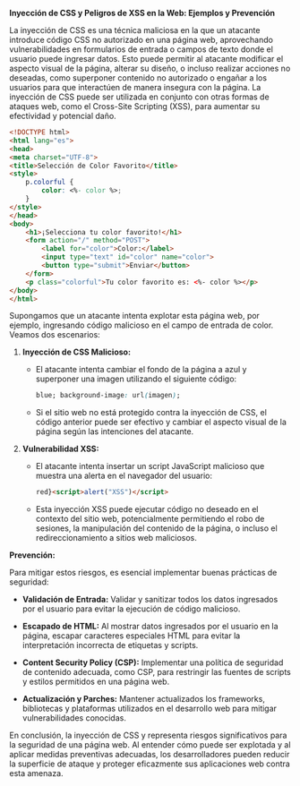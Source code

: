 **Inyección de CSS y Peligros de XSS en la Web: Ejemplos y Prevención**

La inyección de CSS es una técnica maliciosa en la que un atacante introduce código CSS no autorizado en una página web, aprovechando vulnerabilidades en formularios de entrada o campos de texto donde el usuario puede ingresar datos. Esto puede permitir al atacante modificar el aspecto visual de la página, alterar su diseño, o incluso realizar acciones no deseadas, como superponer contenido no autorizado o engañar a los usuarios para que interactúen de manera insegura con la página. La inyección de CSS puede ser utilizada en conjunto con otras formas de ataques web, como el Cross-Site Scripting (XSS), para aumentar su efectividad y potencial daño.

```html
<!DOCTYPE html>
<html lang="es">
<head>
<meta charset="UTF-8">
<title>Selección de Color Favorito</title>
<style>
	p.colorful {
		color: <%- color %>;
	}
</style>
</head>
<body>
	<h1>¡Selecciona tu color favorito!</h1>
	<form action="/" method="POST">
		<label for="color">Color:</label>
		<input type="text" id="color" name="color">
		<button type="submit">Enviar</button>
	</form>
	<p class="colorful">Tu color favorito es: <%- color %></p>
</body>
</html>
```

Supongamos que un atacante intenta explotar esta página web, por ejemplo, ingresando código malicioso en el campo de entrada de color. Veamos dos escenarios:

1. **Inyección de CSS Malicioso:**
   - El atacante intenta cambiar el fondo de la página a azul y superponer una imagen utilizando el siguiente código:
     ```css
     blue; background-image: url(imagen);
     ```
   - Si el sitio web no está protegido contra la inyección de CSS, el código anterior puede ser efectivo y cambiar el aspecto visual de la página según las intenciones del atacante.

2. **Vulnerabilidad XSS:**
   - El atacante intenta insertar un script JavaScript malicioso que muestra una alerta en el navegador del usuario:
     ```html
     red}<script>alert("XSS")</script>
     ```
   - Esta inyección XSS puede ejecutar código no deseado en el contexto del sitio web, potencialmente permitiendo el robo de sesiones, la manipulación del contenido de la página, o incluso el redireccionamiento a sitios web maliciosos.

**Prevención:**

Para mitigar estos riesgos, es esencial implementar buenas prácticas de seguridad:

- **Validación de Entrada:** Validar y sanitizar todos los datos ingresados por el usuario para evitar la ejecución de código malicioso.
  
- **Escapado de HTML:** Al mostrar datos ingresados por el usuario en la página, escapar caracteres especiales HTML para evitar la interpretación incorrecta de etiquetas y scripts.

- **Content Security Policy (CSP):** Implementar una política de seguridad de contenido adecuada, como CSP, para restringir las fuentes de scripts y estilos permitidos en una página web.

- **Actualización y Parches:** Mantener actualizados los frameworks, bibliotecas y plataformas utilizados en el desarrollo web para mitigar vulnerabilidades conocidas.

En conclusión, la inyección de CSS y representa riesgos significativos para la seguridad de una página web. Al entender cómo puede ser explotada y al aplicar medidas preventivas adecuadas, los desarrolladores pueden reducir la superficie de ataque y proteger eficazmente sus aplicaciones web contra esta amenaza.